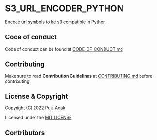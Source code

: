 # S3_URL_ENCODER_PYTHON

Encode url symbols to be s3 compatible in Python


## Code of conduct

Code of conduct can be found at [CODE_OF_CONDUCT.md](CODE_OF_CONDUCT.md)

## Contributing

Make sure to read **Contribution Guidelines** at [CONTRIBUTING.md](CONTRIBUTING.md) before contributing.

## License & Copyright

Copyright (C) 2022 Puja Adak

Licensed under the [MIT LICENSE](LICENSE)

## Contributors
